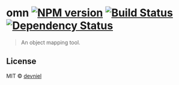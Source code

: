 # omn [![NPM version][npm-image]][npm-url] [![Build Status][travis-image]][travis-url] [![Dependency Status][daviddm-image]][daviddm-url]
> An object mapping tool.

## License

MIT © [devniel](http://devniel.com)


[npm-image]: https://badge.fury.io/js/dormi.svg
[npm-url]: https://npmjs.org/package/dormi
[travis-image]: https://travis-ci.org/devnieL/dormi.svg?branch=master
[travis-url]: https://travis-ci.org/devnieL/dormi
[daviddm-image]: https://david-dm.org/devnieL/dormi.svg?theme=shields.io
[daviddm-url]: https://david-dm.org/devnieL/dormi
